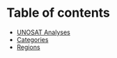 # Table of contents

* [UNOSAT Analyses](README.md)
* [Categories](categories.md)
* [Regions](regions.md)